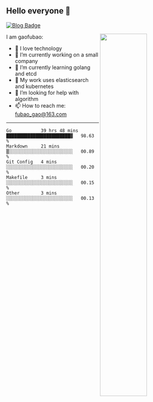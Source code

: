 ## Hello everyone 👋

[![Blog Badge](https://img.shields.io/badge/blog-60k+%20pageview-brightgreen)](https://www.jianshu.com/u/d777ec56a358)

<img align="right" width="50%" src="https://github-readme-stats.vercel.app/api?username=gaofubao&theme=onedark">

I am gaofubao:

- 🔭 I love technology
- 🌱 I’m currently working on a small company
- 👯 I’m currently learning golang and etcd
- 💬 My work uses elasticsearch and kubernetes
- 🤔 I’m looking for help with algorithm
- 📫 How to reach me: fubao_gao@163.com

---


<!--START_SECTION:waka-->
```text
Go           39 hrs 48 mins  ████████████████████████▓   98.63 % 
Markdown     21 mins         ▒░░░░░░░░░░░░░░░░░░░░░░░░   00.89 % 
Git Config   4 mins          ░░░░░░░░░░░░░░░░░░░░░░░░░   00.20 % 
Makefile     3 mins          ░░░░░░░░░░░░░░░░░░░░░░░░░   00.15 % 
Other        3 mins          ░░░░░░░░░░░░░░░░░░░░░░░░░   00.13 % 
```
<!--END_SECTION:waka-->
